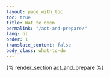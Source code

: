 ```yaml
---
layout: page_with_toc
toc: true
title: Wat te doen
permalink: "/act-and-prepare/"
lang: nl
order: 1
translate_content: false
body_class: what-to-do
---
```



{% render_section act_and_prepare %}
